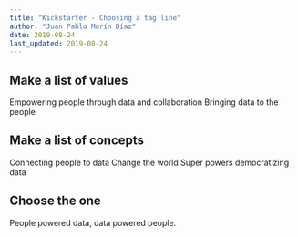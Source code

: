 ```yaml
---
title: "Kickstarter - Choosing a tag line"
author: "Juan Pablo Marín Díaz"
date: 2019-08-24
last_updated: 2019-08-24
---
```


## Make a list of values

Empowering people through data and collaboration
Bringing data to the people


## Make a list of concepts

Connecting people to data
Change the world
Super powers
democratizing data

## Choose the one


People powered data, data powered people.





